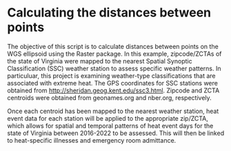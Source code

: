 # Calculating the distances between points 

The objective of this script is to calculate distances between points on the WGS ellipsoid using the Raster package. In this example, zipcode/ZCTAs of the state of Virginia were mapped to the nearest Spatial Synoptic Classification (SSC) weather station to assess specific weather patterns. In particuluar, this project is examining weather-type classifications that are associated with extreme heat. The GPS coordinates for SSC stations were obtained from http://sheridan.geog.kent.edu/ssc3.html. Zipcode and ZCTA centroids were obtained from geonames.org and nber.org, respectively. 

Once each centroid has been mapped to the nearest weather station, heat event data for each station will be applied to the appropriate zip/ZCTA, which allows for spatial and temporal patterns of heat event days for the state of Virginia between 2016-2022 to be assessed. This will then be linked to heat-specific illnesses and emergency room admittance. 

